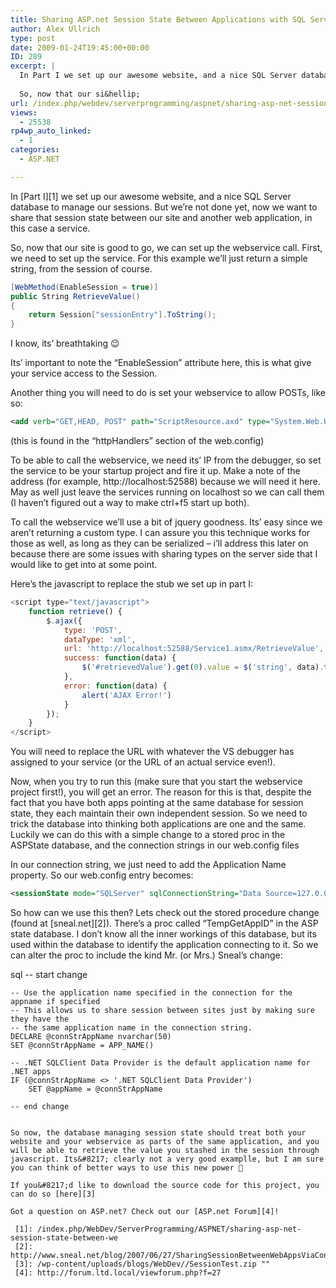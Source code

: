 ```yaml
---
title: Sharing ASP.net Session State Between Applications with SQL Server – Part II
author: Alex Ullrich
type: post
date: 2009-01-24T19:45:00+00:00
ID: 289
excerpt: |
  In Part I we set up our awesome website, and a nice SQL Server database to manage our sessions.  But we're not done yet, now we want to share that session state between our site and another web application, in this case a service.
  
  So, now that our si&hellip;
url: /index.php/webdev/serverprogramming/aspnet/sharing-asp-net-session-state-between-ap/
views:
  - 25538
rp4wp_auto_linked:
  - 1
categories:
  - ASP.NET

---
```

In [Part I][1] we set up our awesome website, and a nice SQL Server database to manage our sessions. But we&#8217;re not done yet, now we want to share that session state between our site and another web application, in this case a service.

So, now that our site is good to go, we can set up the webservice call. First, we need to set up the service. For this example we&#8217;ll just return a simple string, from the session of course.

```csharp
[WebMethod(EnableSession = true)]
public String RetrieveValue()
{
    return Session["sessionEntry"].ToString();
}
```

I know, its&#8217; breathtaking 😉

Its&#8217; important to note the &#8220;EnableSession&#8221; attribute here, this is what give your service access to the Session.

Another thing you will need to do is set your webservice to allow POSTs, like so:

```xml
<add verb="GET,HEAD, POST" path="ScriptResource.axd" type="System.Web.Handlers.ScriptResourceHandler, System.Web.Extensions, Version=3.5.0.0, Culture=neutral, PublicKeyToken=31BF3856AD364E35" validate="false"/>
```

(this is found in the &#8220;httpHandlers&#8221; section of the web.config)

To be able to call the webservice, we need its&#8217; IP from the debugger, so set the service to be your startup project and fire it up. Make a note of the address (for example, http://localhost:52588) because we will need it here. May as well just leave the services running on localhost so we can call them (I haven&#8217;t figured out a way to make ctrl+f5 start up both).

To call the webservice we&#8217;ll use a bit of jquery goodness. Its&#8217; easy since we aren&#8217;t returning a custom type. I can assure you this technique works for those as well, as long as they can be serialized &#8211; i&#8217;ll address this later on because there are some issues with sharing types on the server side that I would like to get into at some point.

Here&#8217;s the javascript to replace the stub we set up in part I:

```javascript
<script type="text/javascript">
    function retrieve() {
        $.ajax({
            type: 'POST',
            dataType: 'xml',
            url: 'http://localhost:52588/Service1.asmx/RetrieveValue',
            success: function(data) {
                $('#retrievedValue').get(0).value = $('string', data).text();
            },
            error: function(data) {
                alert('AJAX Error!')
            }
        });
    }
</script>
```

You will need to replace the URL with whatever the VS debugger has assigned to your service (or the URL of an actual service even!).

Now, when you try to run this (make sure that you start the webservice project first!), you will get an error. The reason for this is that, despite the fact that you have both apps pointing at the same database for session state, they each maintain their own independent session. So we need to trick the database into thinking both applications are one and the same. Luckily we can do this with a simple change to a stored proc in the ASPState database, and the connection strings in our web.config files 

In our connection string, we just need to add the Application Name property. So our web.config entry becomes: 

```xml
<sessionState mode="SQLServer" sqlConnectionString="Data Source=127.0.0.1; Integrated Security=SSPI; Application Name=TEST" cookieless="false" timeout="20"/>
```

So how can we use this then? Lets check out the stored procedure change (found at [sneal.net][2]). There&#8217;s a proc called &#8220;TempGetAppID&#8221; in the ASP state database. I don&#8217;t know all the inner workings of this database, but its used within the database to identify the application connecting to it. So we can alter the proc to include the kind Mr. (or Mrs.) Sneal&#8217;s change:

sql
-- start change

    -- Use the application name specified in the connection for the appname if specified
    -- This allows us to share session between sites just by making sure they have the
    -- the same application name in the connection string.
    DECLARE @connStrAppName nvarchar(50)
    SET @connStrAppName = APP_NAME()

    -- .NET SQLClient Data Provider is the default application name for .NET apps
    IF (@connStrAppName <> '.NET SQLClient Data Provider')
        SET @appName = @connStrAppName

    -- end change
```

So now, the database managing session state should treat both your website and your webservice as parts of the same application, and you will be able to retrieve the value you stashed in the session through javascript. Its&#8217; clearly not a very good examplle, but I am sure you can think of better ways to use this new power 🙂

If you&#8217;d like to download the source code for this project, you can do so [here][3]

Got a question on ASP.net? Check out our [ASP.net Forum][4]!

 [1]: /index.php/WebDev/ServerProgramming/ASPNET/sharing-asp-net-session-state-between-we
 [2]: http://www.sneal.net/blog/2007/06/27/SharingSessionBetweenWebAppsViaConfiguration.aspx
 [3]: /wp-content/uploads/blogs/WebDev//SessionTest.zip ""
 [4]: http://forum.ltd.local/viewforum.php?f=27